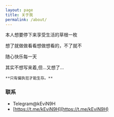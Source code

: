 ```yaml
---
layout: page
title: 关于我
permalink: /about/
---
```


本人想要停下来享受生活的草根一枚

想了就做做看看想做想看的，不了就不

随心快乐每一天

其实不想写来着,但...又想了...

    **只有偏执狂才能生存。**


### 联系

* Telegram@kEviN9H
* [https://t.me/kEviN9H](https://t.me/kEviN9H)
